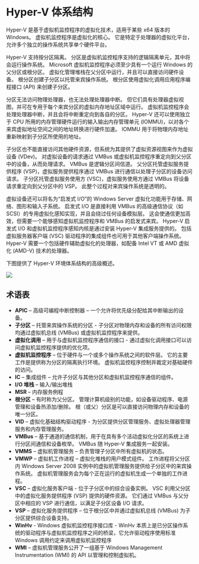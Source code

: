 # Hyper-V 体系结构

Hyper-V 是基于虚拟机监控程序的虚拟化技术，适用于某些 x64 版本的 Windows。  虚拟机监控程序是虚拟化的核心。  它是特定于处理器的虚拟化平台，允许多个独立的操作系统共享单个硬件平台。  

Hyper-V 支持按分区隔离。 分区是虚拟机监控程序支持的逻辑隔离单元，其中将会运行操作系统。 Microsoft 虚拟机监控程序必须至少具有一个运行 Windows 的父分区或根分区。 虚拟化管理堆栈在父分区中运行，并且可以直接访问硬件设备。 根分区创建子分区以托管来宾操作系统。 根分区使用虚拟化调用应用程序编程接口 (API) 来创建子分区。  

分区无法访问物理处理器，也无法处理处理器中断。 但它们具有处理器虚拟视图，并可在专用于每个来宾分区的虚拟内存地址区域中运行。 虚拟机监控程序会处理处理器中断，并且会将中断重定向到各自的分区。 Hyper-V 还可以使用独立于 CPU 所用的内存管理硬件运行的输入输出内存管理单元 (IOMMU)，以对各个来宾虚拟地址空间之间的地址转换进行硬件加速。 IOMMU 用于将物理内存地址重新映射到子分区所使用的地址。  

子分区也不能直接访问其他硬件资源，但系统为其提供了虚拟资源视图来作为虚拟设备 (VDev)。 对虚拟设备的请求通过 VMBus 或虚拟机监控程序重定向到父分区中的设备，从而处理请求。 VMBus 是逻辑分区间信道。 父分区托管虚拟服务提供程序 (VSP)，虚拟服务提供程序通过 VMBus 进行通信以处理子分区的设备访问请求。 子分区托管虚拟服务使用方 (VSC)，虚拟服务使用方通过 VMBus 将设备请求重定向到父分区中的 VSP。 此整个过程对来宾操作系统是透明的。  

虚拟设备还可以将名为“启发式 I/O”的 Windows Server 虚拟化功能用于存储、网络、图形和输入子系统。 启发式 I/O 是直接利用 VMBus 的高级通信协议（如 SCSI）的专用虚拟化感知实现，并且会绕过任何设备模拟层。 这会使通信更加高效，但需要一个能够感知虚拟机监控程序和 VMBus 的启发式来宾。 Hyper-V 启发式 I/O 和虚拟机监控程序感知内核是通过安装 Hyper-V 集成服务提供的。 包括虚拟服务器客户端 (VSC) 驱动程序的集成组件也可用于其他客户端操作系统。 Hyper-V 需要一个包括硬件辅助虚拟化的处理器，如配备 Intel VT 或 AMD 虚拟化 (AMD-V) 技术的处理器。

下图提供了 Hyper-V 环境体系结构的高级概述。

![](./media/hv_architecture.png)

## 术语表
* **APIC** – 高级可编程中断控制器 – 一个允许将优先级分配给其中断输出的设备。
* **子分区** – 托管来宾操作系统的分区 - 子分区对物理内存和设备的所有访问权限均通过虚拟机总线 (VMBus) 或虚拟机监控程序来提供。
* **虚拟化调用** – 用于与虚拟机监控程序通信的接口 - 通过虚拟化调用接口可以访问虚拟机监控程序提供的优化项。
* **虚拟机监控程序** – 位于硬件与一个或多个操作系统之间的软件层。 它的主要工作是提供称为分区的隔离执行环境。 虚拟机监控程序控制并裁定对基础硬件的访问。
* **IC** – 集成组件 – 允许子分区与其他分区和虚拟机监控程序通信的组件。
* **I/O 堆栈** – 输入/输出堆栈
* **MSR** – 内存服务例程
* **根分区** – 有时称为父分区。  管理计算机级别的功能，如设备驱动程序、电源管理和设备热添加/删除。 根（或父）分区是可以直接访问物理内存和设备的唯一分区。
* **VID** – 虚拟化基础结构驱动程序 - 为分区提供分区管理服务、虚拟处理器管理服务和内存管理服务。
* **VMBus** – 基于通道的通信机制，用于在具有多个活动虚拟化分区的系统上进行分区间通信和设备枚举。 VMBus 随 Hyper-V 集成服务一起安装。
* **VMMS** – 虚拟机管理服务 – 负责管理子分区中所有虚拟机的状态。
* **VMWP** – 虚拟机工作进程 – 虚拟化堆栈的用户模式组件。 工作进程将父分区内 Windows Server 2008 实例中的虚拟机管理服务提供给子分区中的来宾操作系统。 虚拟机管理服务会为每个正在运行的虚拟机生成一个单独的工作进程。
* **VSC** – 虚拟化服务客户端 - 位于子分区中的综合设备实例。 VSC 利用父分区中的虚拟化服务提供程序 (VSP) 提供的硬件资源。 它们通过 VMBus 与父分区中相应的 VSP 进行通信，以满足子分区设备 I/O 请求。
* **VSP** – 虚拟化服务提供程序 – 位于根分区中并通过虚拟机总线 (VMBus) 为子分区提供综合设备支持。
* **WinHv** - Windows 虚拟机监控程序接口库 - WinHv 本质上是已分区操作系统的驱动程序与虚拟机监控程序之间的桥梁，它允许驱动程序使用标准 Windows 调用约定来调用虚拟机监控程序
* **WMI** – 虚拟机管理服务公开了一组基于 Windows Management Instrumentation (WMI) 的 API 以管理和控制虚拟机。
